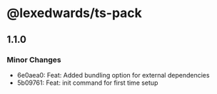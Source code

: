 # @lexedwards/ts-pack

## 1.1.0

### Minor Changes

- 6e0aea0: Feat: Added bundling option for external dependencies
- 5b09761: Feat: init command for first time setup
